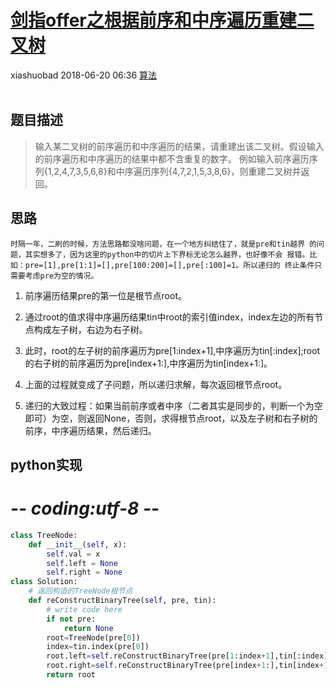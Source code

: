 <div class="blog-article">
    <h1><a href="p.html?p=算法/4剑指offer之根据前序和中序遍历重建二叉树" class="title">剑指offer之根据前序和中序遍历重建二叉树</a></h1>
    <span class="author">xiashuobad</span>
    <span class="time">2018-06-20 06:36</span>
    <span><a href="tags.html?t=算法" class="tag">算法</a></span>
    </div>
<br/>

## 题目描述 ##
> 输入某二叉树的前序遍历和中序遍历的结果，请重建出该二叉树。假设输入的前序遍历和中序遍历的结果中都不含重复的数字。
例如输入前序遍历序列{1,2,4,7,3,5,6,8}和中序遍历序列{4,7,2,1,5,3,8,6}，则重建二叉树并返回。

## 思路 ##
`时隔一年，二刷的时候，方法思路都没啥问题，在一个地方纠结住了，就是pre和tin越界
的问题，其实想多了，因为这里的python中的切片上下界标无论怎么越界，也好像不会
报错。比如：pre=[1],pre[1:1]=[],pre[100:200]=[],pre[:100]=1。所以递归的
终止条件只需要考虑pre为空的情况。`
1. 前序遍历结果pre的第一位是根节点root。
2. 通过root的值求得中序遍历结果tin中root的索引值index，index左边的所有节点构成左子树，右边为右子树。

3. 此时，root的左子树的前序遍历为pre[1:index+1],中序遍历为tin[:index];root的右子树的前序遍历为pre[index+1:],中序遍历为tin[index+1:]。
4. 上面的过程就变成了子问题，所以递归求解，每次返回根节点root。
5. 递归的大致过程：如果当前前序或者中序（二者其实是同步的，判断一个为空即可）为空，则返回None，否则，求得根节点root，以及左子树和右子树的前序，中序遍历结果，然后递归。

## python实现 ##
# -*- coding:utf-8 -*-
```python
class TreeNode:
    def __init__(self, x):
        self.val = x
        self.left = None
        self.right = None
class Solution:
    # 返回构造的TreeNode根节点
    def reConstructBinaryTree(self, pre, tin):
        # write code here
        if not pre:
            return None
        root=TreeNode(pre[0])
        index=tin.index(pre[0])
        root.left=self.reConstructBinaryTree(pre[1:index+1],tin[:index])
        root.right=self.reConstructBinaryTree(pre[index+1:],tin[index+1:])
        return root
```